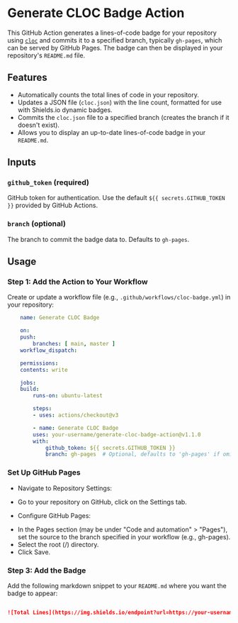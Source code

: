# Generate CLOC Badge Action

This GitHub Action generates a lines-of-code badge for your repository using [`cloc`](https://github.com/AlDanial/cloc) and commits it to a specified branch, typically `gh-pages`, which can be served by GitHub Pages. The badge can then be displayed in your repository's `README.md` file.

## Features

- Automatically counts the total lines of code in your repository.
- Updates a JSON file (`cloc.json`) with the line count, formatted for use with Shields.io dynamic badges.
- Commits the `cloc.json` file to a specified branch (creates the branch if it doesn't exist).
- Allows you to display an up-to-date lines-of-code badge in your `README.md`.

## Inputs

### `github_token` (required)

GitHub token for authentication. Use the default `${{ secrets.GITHUB_TOKEN }}` provided by GitHub Actions.

### `branch` (optional)

The branch to commit the badge data to. Defaults to `gh-pages`.

## Usage

### **Step 1: Add the Action to Your Workflow**

Create or update a workflow file (e.g., `.github/workflows/cloc-badge.yml`) in your repository:

```yaml
    name: Generate CLOC Badge

    on:
    push:
        branches: [ main, master ]
    workflow_dispatch:

    permissions:
    contents: write

    jobs:
    build:
        runs-on: ubuntu-latest

        steps:
        - uses: actions/checkout@v3

        - name: Generate CLOC Badge
        uses: your-username/generate-cloc-badge-action@v1.1.0
        with:
            github_token: ${{ secrets.GITHUB_TOKEN }}
            branch: gh-pages  # Optional, defaults to 'gh-pages' if omitted
```


### **Set Up GitHub Pages**
* Navigate to Repository Settings:

- Go to your repository on GitHub, click on the Settings tab.

* Configure GitHub Pages:

- In the Pages section (may be under "Code and automation" > "Pages"), set the source to the branch specified in your workflow (e.g., gh-pages).
- Select the root (/) directory.
- Click Save.

### **Step 3: Add the Badge**

Add the following markdown snippet to your ```README.md``` where you want the badge to appear:

```markdown

![Total Lines](https://img.shields.io/endpoint?url=https://your-username.github.io/your-repo-name/cloc.json)

```



